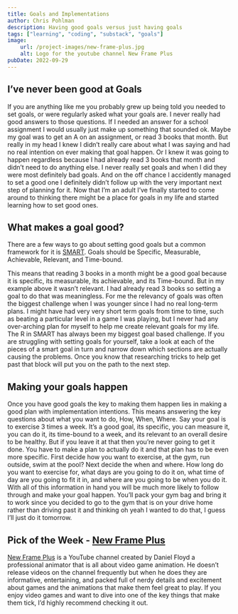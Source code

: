 ```yaml
---
title: Goals and Implementations
author: Chris Pohlman
description: Having good goals versus just having goals
tags: ["learning", "coding", "substack", "goals"]
image:
    url: /project-images/new-frame-plus.jpg
    alt: Logo for the youtube channel New Frame Plus
pubDate: 2022-09-29
---
```


## I’ve never been good at Goals

If you are anything like me you probably grew up being told you needed to set
goals, or were regularly asked what your goals are. I never really had good
answers to those questions. If I needed an answer for a school assignment I
would usually just make up something that sounded ok. Maybe my goal was to get
an A on an assignment, or read 3 books that month. But really in my head I knew
I didn’t really care about what I was saying and had no real intention on ever
making that goal happen. Or I knew it was going to happen regardless because I
had already read 3 books that month and didn’t need to do anything else. I never
really set goals and when I did they were most definitely bad goals. And on the
off chance I accidently managed to set a good one I definitely didn’t follow up
with the very important next step of planning for it. Now that I’m an adult I’ve
finally started to come around to thinking there might be a place for goals in
my life and started learning how to set good ones.

## What makes a goal good?

There are a few ways to go about setting good goals but a common framework for
it is
[SMART](https://www.atlassian.com/blog/productivity/how-to-write-smart-goals).
Goals should be Specific, Measurable, Achievable, Relevant, and Time-bound.

This means that reading 3 books in a month might be a good goal because it is
specific, its measurable, its achievable, and its Time-bound. But in my example
above it wasn’t relevant. I had already read 3 books so setting a goal to do
that was meaningless. For me the relevancy of goals was often the biggest
challenge when I was younger since I had no real long-term plans. I might have
had very very short term goals from time to time, such as beating a particular
level in a game I was playing, but I never had any over-arching plan for myself
to help me create relevant goals for my life. The R in SMART has always been my
biggest goal based challenge. If you are struggling with setting goals for
yourself, take a look at each of the pieces of a smart goal in turn and narrow
down which sections are actually causing the problems. Once you know that
researching tricks to help get past that block will put you on the path to the
next step.

## Making your goals happen

Once you have good goals the key to making them happen lies in making a good
plan with implementation intentions. This means answering the key questions
about what you want to do, How, When, Where. Say your goal is to exercise 3
times a week. It’s a good goal, its specific, you can measure it, you can do it,
its time-bound to a week, and its relevant to an overall desire to be healthy.
But if you leave it at that then you’re never going to get it done. You have to
make a plan to actually do it and that plan has to be even more specific. First
decide how you want to exercise, at the gym, run outside, swim at the pool? Next
decide the when and where. How long do you want to exercise for, what days are
you going to do it on, what time of day are you going to fit it in, and where
are you going to be when you do it. With all of this information in hand you
will be much more likely to follow through and make your goal happen. You’ll
pack your gym bag and bring it to work since you decided to go to the gym that
is on your drive home rather than driving past it and thinking oh yeah I wanted
to do that, I guess I’ll just do it tomorrow.

## Pick of the Week - [New Frame Plus](https://www.youtube.com/c/NewFramePlus/featured)

[New Frame Plus](https://www.youtube.com/c/NewFramePlus/featured) is a YouTube
channel created by Daniel Floyd a professional animator that is all about video
game animation. He doesn’t release videos on the channel frequently but when he
does they are informative, entertaining, and packed full of nerdy details and
excitement about games and the animations that make them feel great to play. If
you enjoy video games and want to dive into one of the key things that make them
tick, I’d highly recommend checking it out.
